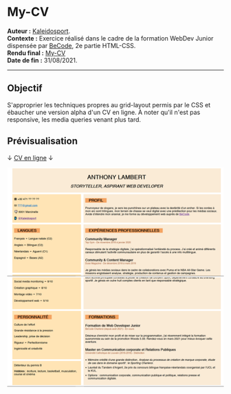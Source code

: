 # My-CV  
  
**Auteur :** [Kaleidosport](https://github.com/Kaleidosport).  
**Contexte :** Exercice réalisé dans le cadre de la formation WebDev Junior dispensée par [BeCode](https://github.com/becodeorg), 2e partie HTML-CSS.  
**Rendu final :** [My-CV](https://kaleidosport.github.io/My-CV)  
**Date de fin :** 31/08/2021.  

---     
    
## Objectif  
  
S'approprier les techniques propres au grid-layout permis par le CSS et ébaucher une version alpha d'un CV en ligne. À noter qu'il n'est pas responsive, les media queries venant plus tard.     
  
## Prévisualisation  

↓ [CV en ligne](https://kaleidosport.github.io/My-CV/) ↓  
  
![Snap1](./Images/Snap1.jpg)  
![Snap2](./Images/Snap2.jpg)  